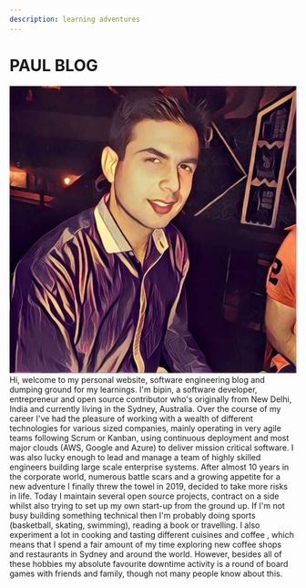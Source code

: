 ```yaml
---
description: learning adventures
---
```


# PAUL BLOG

![](.gitbook/assets/me.jpg) Hi, welcome to my personal website, software engineering blog and dumping ground for my learnings. I'm bipin, a software developer, entrepreneur and open source contributor who's originally from New Delhi, India and currently living in the Sydney, Australia. Over the course of my career I've had the pleasure of working with a wealth of different technologies for various sized companies, mainly operating in very agile teams following Scrum or Kanban, using continuous deployment and most major clouds \(AWS, Google and Azure\) to deliver mission critical software. I was also lucky enough to lead and manage a team of highly skilled engineers building large scale enterprise systems. After almost 10 years in the corporate world, numerous battle scars and a growing appetite for a new adventure I finally threw the towel in 2019, decided to take more risks in life. Today I maintain several open source projects, contract on a side whilst also trying to set up my own start-up from the ground up. If I'm not busy building something technical then I'm probably doing sports \(basketball, skating, swimming\), reading a book or travelling. I also experiment a lot in cooking and tasting different cuisines and coffee , which means that I spend a fair amount of my time exploring new coffee shops and restaurants in Sydney and around the world. However, besides all of these hobbies my absolute favourite downtime activity is a round of board games with friends and family, though not many people know about this.


